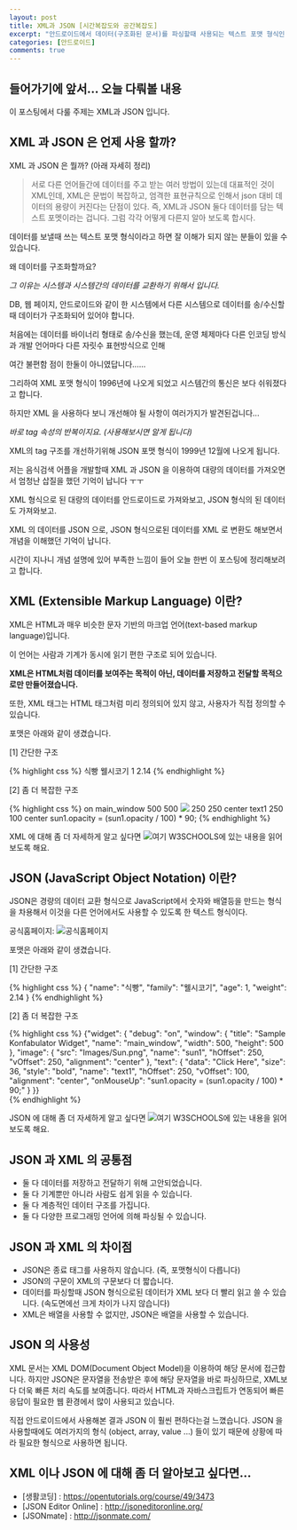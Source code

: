 ```yaml
---
layout: post
title: XML과 JSON [시간복잡도와 공간복잡도]
excerpt: "안드로이드에서 데이터(구조화된 문서)를 파싱할때 사용되는 텍스트 포맷 형식인 대표적인 XML와 JSON에 대해 정리해보도록 하자."
categories: [안드로이드]
comments: true
---
```


## 들어가기에 앞서... 오늘 다뤄볼 내용

이 포스팅에서 다룰 주제는 XML과 JSON 입니다.

## XML 과 JSON 은 언제 사용 할까?

XML 과 JSON 은 뭘까? (아래 자세히 정리)

> 서로 다른 언어들간에 데이터를 주고 받는 여러 방법이 있는데 대표적인 것이 XML인데, XML은 문법이 복잡하고,
엄격한 표현규칙으로 인해서 json 대비 데이터의 용량이 커진다는 단점이 있다.
즉, XML과 JSON 둘다 데이터를 담는 텍스트 포멧이라는 겁니다.
그럼 각각 어떻게 다른지 알아 보도록 합시다.

데이터를 보낼때 쓰는 텍스트 포맷 형식이라고 하면 잘 이해가 되지 않는 분들이 있을 수 있습니다.

왜 데이터를 구조화할까요?

*그 이유는 시스템과 시스템간의 데이터를 교환하기 위해서 입니다.*

DB, 웹 페이지, 안드로이드와 같이 한 시스템에서 다른 시스템으로 데이터를 송/수신할 때 데이터가 구조화되어 있어야 합니다.

처음에는 데이터를 바이너리 형태로 송/수신을 했는데, 운영 체제마다 다른 인코딩 방식과 개발 언어마다 다른 자릿수 표현방식으로 인해

여간 불편함 점이 한둘이 아니였답니다......

그리하여 XML 포맷 형식이 1996년에 나오게 되었고 시스템간의 통신은 보다 쉬워졌다고 합니다.

하지만 XML 을 사용하다 보니 개선해야 될 사항이 여러가지가 발견된겁니다...

*바로 tag 속성의 반복이지요. (사용해보시면 알게 됩니다)*

XML의 tag 구조를 개선하기위해 JSON 포맷 형식이 1999년 12월에 나오게 됩니다.

저는 음식검색 어플을 개발할때 XML 과 JSON 을 이용하여 대량의 데이터를 가져오면서 엄청난 삽질을 했던 기억이 납니다 ㅜㅜ

XML 형식으로 된 대량의 데이터를 안드로이드로 가져와보고, JSON 형식의 된 데이터도 가져와보고.

XML 의 데이터를 JSON 으로,
JSON 형식으로된 데이터를 XML 로 변환도 해보면서 개념을 이해했던 기억이 납니다.

시간이 지나니 개념 설명에 있어 부족한 느낌이 들어 오늘 한번 이 포스팅에 정리해보려고 합니다.


## XML (Extensible Markup Language) 이란?

XML은 HTML과 매우 비슷한 문자 기반의 마크업 언어(text-based markup language)입니다.

이 언어는 사람과 기계가 동시에 읽기 편한 구조로 되어 있습니다.

**XML은 HTML처럼 데이터를 보여주는 목적이 아닌, 데이터를 저장하고 전달할 목적으로만 만들어졌습니다.**

또한, XML 태그는 HTML 태그처럼 미리 정의되어 있지 않고, 사용자가 직접 정의할 수 있습니다.

포맷은 아래와 같이 생겼습니다.

[1] 간단한 구조

{% highlight css %}
<dog>
    <name>식빵</name>
    <family>웰시코기<family>
    <age>1</age>
    <weight>2.14</weight>
</dog>
{% endhighlight %}

[2] 좀 더 복잡한 구조

{% highlight css %}
<widget>
    <debug>on</debug>
    <window title="Sample Konfabulator Widget">
        <name>main_window</name>
        <width>500</width>
        <height>500</height>
    </window>
    <image src="Images/Sun.png" name="sun1">
        <hOffset>250</hOffset>
        <vOffset>250</vOffset>
        <alignment>center</alignment>
    </image>
    <text data="Click Here" size="36" style="bold">
        <name>text1</name>
        <hOffset>250</hOffset>
        <vOffset>100</vOffset>
        <alignment>center</alignment>
        <onMouseUp>
            sun1.opacity = (sun1.opacity / 100) * 90;
        </onMouseUp>
    </text>
</widget>
{% endhighlight %}

XML 에 대해 좀 더 자세하게 알고 싶다면 ![여기 W3SCHOOLS](https://www.w3schools.com/xml/xml_whatis.asp)에 있는 내용을 읽어보도록 해요.


## JSON (JavaScript Object Notation) 이란?

JSON은 경량의 데이터 교환 형식으로 JavaScript에서 숫자와 배열등을 만드는 형식을 차용해서 이것을 다른 언어에서도 사용할 수 있도록 한 텍스트 형식이다.

공식홈페이지: ![공식홈페이지](http://www.json.org/)

포맷은 아래와 같이 생겼습니다.

[1] 간단한 구조

{% highlight css %}
{
    "name": "식빵",
    "family": "웰시코기",
    "age": 1,
    "weight": 2.14
}
{% endhighlight %}

[2] 좀 더 복잡한 구조

{% highlight css %}
{"widget": {
    "debug": "on",
    "window": {
        "title": "Sample Konfabulator Widget",
        "name": "main_window",
        "width": 500,
        "height": 500
    },
    "image": {
        "src": "Images/Sun.png",
        "name": "sun1",
        "hOffset": 250,
        "vOffset": 250,
        "alignment": "center"
    },
    "text": {
        "data": "Click Here",
        "size": 36,
        "style": "bold",
        "name": "text1",
        "hOffset": 250,
        "vOffset": 100,
        "alignment": "center",
        "onMouseUp": "sun1.opacity = (sun1.opacity / 100) * 90;"
    }
}}  
{% endhighlight %}

JSON 에 대해 좀 더 자세하게 알고 싶다면 ![여기 W3SCHOOLS](https://www.w3schools.com/js/js_json_intro.asp)에 있는 내용을 읽어보도록 해요.

## JSON 과 XML 의 공통점

*  둘 다 데이터를 저장하고 전달하기 위해 고안되었습니다.
*  둘 다 기계뿐만 아니라 사람도 쉽게 읽을 수 있습니다.
*  둘 다 계층적인 데이터 구조를 가집니다.
*  둘 다 다양한 프로그래밍 언어에 의해 파싱될 수 있습니다.


## JSON 과 XML 의 차이점

*  JSON은 종료 태그를 사용하지 않습니다. (즉, 포맷형식이 다릅니다)
*  JSON의 구문이 XML의 구문보다 더 짧습니다.
*  데이터를 파싱할때 JSON 형식으로된 데이터가 XML 보다 더 빨리 읽고 쓸 수 있습니다. (속도면에선 크게 차이가 나지 않습니다)
*  XML은 배열을 사용할 수 없지만, JSON은 배열을 사용할 수 있습니다.


## JSON 의 사용성

XML 문서는 XML DOM(Document Object Model)을 이용하여 해당 문서에 접근합니다.
하지만 JSON은 문자열을 전송받은 후에 해당 문자열을 바로 파싱하므로, XML보다 더욱 빠른 처리 속도를 보여줍니다.
따라서 HTML과 자바스크립트가 연동되어 빠른 응답이 필요한 웹 환경에서 많이 사용되고 있습니다.

직접 안드로이드에서 사용해본 결과 JSON 이 훨씬 편하다는걸 느꼈습니다.
JSON 을 사용할때에도 여러가지의 형식 (object, array, value ...) 들이 있기 때문에 상황에 따라
필요한 형식으로 사용하면 됩니다.

## XML 이나 JSON 에 대해 좀 더 알아보고 싶다면...

* [생활코딩] : https://opentutorials.org/course/49/3473
* [JSON Editor Online] : http://jsoneditoronline.org/
* [JSONmate] : http://jsonmate.com/

##
